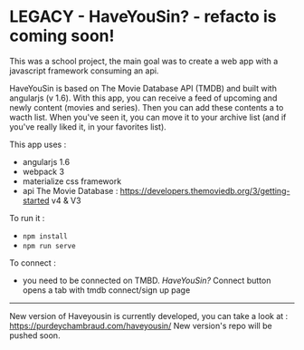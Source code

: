 # LEGACY - HaveYouSin? - refacto is coming soon! 


This was a  school project, the main goal was to create a web app with a javascript framework consuming an api.

HaveYouSin is based on The Movie Database API (TMDB) and built with angularjs (v 1.6).
With this app, you can receive a feed of upcoming and newly content (movies and series). Then you can add these contents a to wacth list. When you've seen it, you can move it to your archive list (and if you've really liked it, in your favorites list).


This app uses :

* angularjs 1.6
* webpack 3
* materialize css framework
* api The Movie Database : https://developers.themoviedb.org/3/getting-started v4 & V3


To run it : 

* ```npm install ```
* ```npm run serve ```

To connect :
* you need to be connected on TMBD. *HaveYouSin?* Connect button opens a tab with tmdb connect/sign up page



________

New version of Haveyousin is currently developed, you can take a look at : https://purdeychambraud.com/haveyousin/
New version's repo will be pushed soon.
